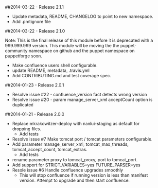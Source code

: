 ##2014-03-22 - Release 2.1.1

  - Update metadata, README, CHANGELOG to point to new namespace.
  - Add .pmtignore file

##2014-03-22 - Release 2.1.0

Note: This is the final release of this module before it is deprecated with a 999.999.999 version. This module will be moving the the puppet-community namespace on github and the puppet namespace on puppetforge soon.

  - Make confluence users shell configurable.
  - update README, metadata, .travis.yml
  - Add CONTRIBUTING.md and test coverage spec.

##2014-01-23 - Release 2.0.1
  - Resolve issue #22 - confluence_version fact detects wrong version
  - Resolve issue #20 - param manage_server_xml acceptCount option is duplicated

##2014-01-21 - Release 2.0.0
- Replace mkrakowitzer-deploy with nanlui-staging as default for dropping files.
  - Add tests
- Resolve issue #7 Make tomcat port / tomcat parameters configurable.
- Add parameter manage_server_xml, tomcat_max_threads, tomcat_accept_count, tomcat_extras.
  - Add tests
- rename parameter proxy to tomcat_proxy, port to tomcat_port.
- Add support for STRICT_VARIABLES=yes FUTURE_PARSER=yes
- Resole issue #6 Handle confluence upgrades smoothly
  - This will stop confluence if running version is less than manifest version. Attempt to upgrade and then start confluence.
